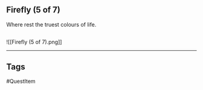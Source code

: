 ## Firefly (5 of 7)
Where rest the truest colours of life.
## 
![[Firefly (5 of 7).png]]

---
## Tags
#QuestItem
